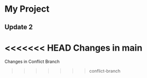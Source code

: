 # My Project
## Update 2
<<<<<<< HEAD
Changes in main
=======
Changes in Conflict Branch
>>>>>>> conflict-branch
